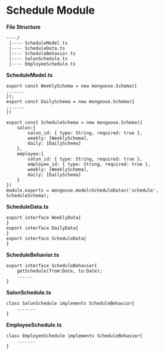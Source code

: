 Schedule Module
=================
**File Structure**
```
----/
 |---- ScheduleModel.ts
 |---- ScheduleData.ts
 |---- ScheduleBehavior.ts
 |---- SalonSchedule.ts
 |---- EmployeeSchedule.ts
```
 
**ScheduleModel.ts**
```
export const WeeklySchema = new mongoose.Schema({
.......
});
export const DailySchema = new mongoose.Schema({
.......
})

export const ScheduleSchema = new mongoose.Schema({
	salon:{
		salon_id: { type: String, required: true },
		weekly: [WeeklySchema],
		daily: [DailySchema]
	},
	employee:{
		salon_id: { type: String, required: true },
		employee_id: { type: String, required: true },
		weekly: [WeeklySchema],
		daily: [DailySchema]
	}
})
module.exports = mongoose.model<ScheduleData>('schedule', ScheduleSchema);
```
**ScheduleData.ts**
```
export interface WeeklyData{
}
export interface DailyData{
}
export interface ScheduleData{
}
```
**ScheduleBehavior.ts**
```
export interface ScheduleBehavior{
	getSchedule(from:Date, to:Date);
	......
}
```
**SalonSchedule.ts**
```
class SalonSchedule implements ScheduleBehavior{
	.......
}
```
**EmployeeSchedule.ts**
```
class EmployeeSchedule implements ScheduleBehavior{
	.......
}
```
